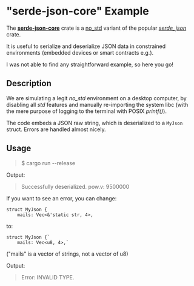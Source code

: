 # "serde-json-core" Example

The **[serde-json-core](https://crates.io/crates/serde-json-core)** crate is a [no_std](https://web.mit.edu/rust-lang_v1.25/arch/amd64_ubuntu1404/share/doc/rust/html/book/first-edition/using-rust-without-the-standard-library.html) variant of the popular *[serde_json](https://crates.io/crates/serde_json)* crate.

It is useful to serialize and deserialize JSON data in constrained environments (embedded devices or smart contracts e.g.).

I was not able to find any straightforward example, so here you go!

## Description

We are simulating a legit *no_std* environment on a desktop computer, by disabling all *std* features and manually re-importing the system libc (with the mere purpose of logging to the terminal with POSIX *printf()*).

The code embeds a JSON raw string, which is deserialized to a `MyJson` struct. Errors are handled almost nicely.

## Usage

> $ cargo run --release

Output:

> Successfully deserialized.
> pow.v: 9500000

If you want to see an error, you can change:

```
struct MyJson {
    mails: Vec<&'static str, 4>,
```

to:

```
struct MyJson {`
    mails: Vec<u8, 4>,`
```

("mails" is a vector of strings, not a vector of u8)

Output:

> Error: INVALID TYPE.